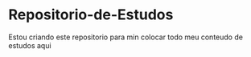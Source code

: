 # Repositorio-de-Estudos
Estou criando este repositorio para min colocar todo meu conteudo de estudos aqui
